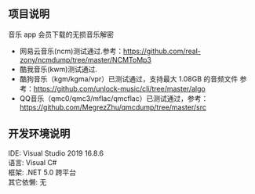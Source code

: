 ## 项目说明  
  音乐 app 会员下载的无损音乐解密    
  - 网易云音乐(ncm)测试通过.参考：https://github.com/real-zony/ncmdump/tree/master/NCMToMp3    
  - 酷我音乐(kwm)测试通过.
  - 酷狗音乐（kgm/kgma/vpr）已测试通过，支持最大 1.08GB 的音频文件 参考：https://github.com/unlock-music/cli/tree/master/algo    
  - QQ音乐（qmc0/qmc3/mflac/qmcflac）已测试通过，参考：https://github.com/MegrezZhu/qmcdump/tree/master/src
   
## 开发环境说明  
IDE:  Visual Studio 2019 16.8.6   
语言: Visual C#  
框架: .NET 5.0 跨平台   
其它依懒: 无  
